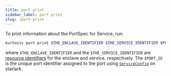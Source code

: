 ```yaml
---
title: port print
sidebar_label: port print
slug: /port-print
---
```


To print information about the PortSpec for Service, run:

```bash
kurtosis port print $THE_ENCLAVE_IDENTIFIER $THE_SERVICE_IDENTIFIER $PORT_ID
```
where `$THE_ENCLAVE_IDENTIFIER` and the `$THE_SERVICE_IDENTIFIER` are [resource identifiers](../concepts-reference/resource-identifier.md) for the enclave and service, respectively. The `$PORT_ID` is the unique port identifier assigned to the port using [`ServiceConfig`](../starlark-reference/service-config.md) on starlark.